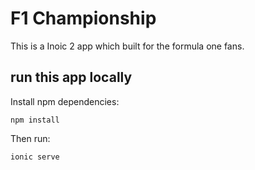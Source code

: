 F1 Championship
=====================

This is a Inoic 2 app which built for the formula one fans.

## run this app locally

Install npm dependencies:

```
npm install
```

Then run:

```
ionic serve
```


